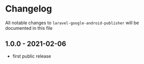 # Changelog

All notable changes to `laravel-google-android-publisher` will be documented in this file

## 1.0.0 - 2021-02-06

- first public release
